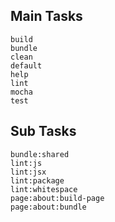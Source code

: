 Main Tasks
------------------------------
	build
	bundle
	clean
	default
	help
	lint
	mocha
	test

Sub Tasks
------------------------------
	bundle:shared
	lint:js
	lint:jsx
	lint:package
	lint:whitespace
	page:about:build-page
	page:about:bundle
